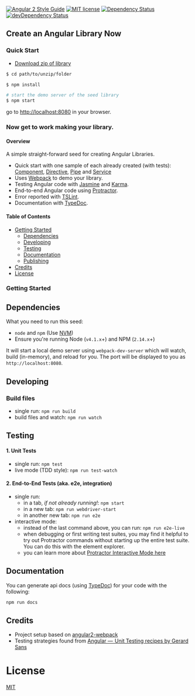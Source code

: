 [![Angular 2 Style Guide](https://mgechev.github.io/angular2-style-guide/images/badge.svg)](https://github.com/mgechev/angular2-style-guide)
[![MIT license](http://img.shields.io/badge/license-MIT-brightgreen.svg)](http://opensource.org/licenses/MIT)
[![Dependency Status](https://david-dm.org/preboot/angular-library-seed/status.svg)](https://david-dm.org/preboot/angular-library-seed#info=dependencies) [![devDependency Status](https://david-dm.org/preboot/angular-library-seed/dev-status.svg)](https://david-dm.org/preboot/angular-library-seed#info=devDependencies)

## Create an Angular Library Now

### Quick Start

* [Download zip of library](https://github.com/preboot/angular-library-seed/archive/master.zip)

```bash
$ cd path/to/unzip/folder

$ npm install

# start the demo server of the seed library
$ npm start
```
go to [http://localhost:8080](http://localhost:8080) in your browser.

### Now get to work making your library.

#### Overview

A simple straight-forward seed for creating Angular Libraries.

* Quick start with one sample of each already created (with tests): [Component](https://github.com/preboot/angular-library-seed/blob/master/src/app/components/sample.component.ts), [Directive](https://github.com/preboot/angular-library-seed/blob/master/src/app/directives/sample.directive.ts), [Pipe](https://github.com/preboot/angular-library-seed/blob/master/src/app/pipes/sample.pipe.ts) and [Service](https://github.com/preboot/angular-library-seed/blob/master/src/app/services/sample.service.ts)
* Uses [Webpack](http://webpack.github.io/) to demo your library.
* Testing Angular code with [Jasmine](http://jasmine.github.io/) and [Karma](http://karma-runner.github.io/).
* End-to-end Angular code using [Protractor](https://angular.github.io/protractor/).
* Error reported with [TSLint](http://palantir.github.io/tslint/).
* Documentation with [TypeDoc](http://typedoc.org/).

#### Table of Contents

* [Getting Started](#getting-started)
    * [Dependencies](#dependencies)
    * [Developing](#developing)
    * [Testing](#testing)
    * [Documentation](#documentation)
    * [Publishing](https://github.com/preboot/angular-library-seed/blob/master/PUBLISHING.md)
* [Credits](#credits)
* [License](#license)

### Getting Started

## Dependencies

What you need to run this seed:
* `node` and `npm` (Use [NVM](https://github.com/creationix/nvm))
* Ensure you're running Node (`v4.1.x`+) and NPM (`2.14.x`+)

It will start a local demo server using `webpack-dev-server` which will watch, build (in-memory), and reload for you. The port will be displayed to you as `http://localhost:8080`.

## Developing

### Build files

* single run: `npm run build`
* build files and watch: `npm run watch`

## Testing

#### 1. Unit Tests

* single run: `npm test`
* live mode (TDD style): `npm run test-watch`

#### 2. End-to-End Tests (aka. e2e, integration)

* single run:
  * in a tab, *if not already running!*: `npm start`
  * in a new tab: `npm run webdriver-start`
  * in another new tab: `npm run e2e`
* interactive mode:
  * instead of the last command above, you can run: `npm run e2e-live`
  * when debugging or first writing test suites, you may find it helpful to try out Protractor commands without starting up the entire test suite. You can do this with the element explorer.
  * you can learn more about [Protractor Interactive Mode here](https://github.com/angular/protractor/blob/master/docs/debugging.md#testing-out-protractor-interactively)

## Documentation

You can generate api docs (using [TypeDoc](http://typedoc.org/)) for your code with the following:
```bash
npm run docs
```

## Credits

* Project setup based on [angular2-webpack](https://github.com/preboot/angular2-webpack)
* Testing strategies found from [Angular —  Unit Testing recipes by Gerard Sans](https://medium.com/google-developer-experts/angular-2-unit-testing-with-jasmine-defe20421584)

# License

[MIT](/LICENSE)
